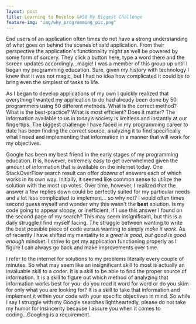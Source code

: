 ```yaml
---
layout: post
title: Learning to Develop &#58 My Biggest Challenge
feature-img: "img/why_programming_pic.png"
---
```

End users of an application often times do not have a strong understanding of what goes on behind the scenes of said application. From their perspective the
application's functionality might as well be powered by some form of sorcery. They click a button here, type a word there and the screen updates accordingly…magic! I was a
member of this group up until I began my programming education. Sure, given my history with technology I knew that it was not magic, but I had no idea how complicated it
could be to bring even the simplest of tasks to life.

As I began to develop applications of my own I quickly realized that everything I wanted my application to do had already been done by 50 programmers using 50
different methods. What is the correct method? What is the best-practice? What is most efficient? Does it matter? The information available to us in today’s society is
limitless and instantly at our fingertips. The biggest challenge I have faced in my programming career to date has been finding the correct source, analyzing it to find
specifically what I need and implementing that information in a manner that will work for my objectives.

Google has been my best friend in the early stages of my programming education. It is, however, extremely easy to get overwhelmed given the amount of information that
is available on the internet today. One StackOverFlow search result can offer _dozens_ of answers each of which works in its own way. Initially, it seemed like common
sense to utilize the solution with the most up votes. Over time, however, I realized that the answer a few replies down could be perfectly suited for my particular needs
and a lot less complicated to implement… so why not? I would often times second guess myself and wonder why this wasn't the **best** solution. Is my code going to appear
sloppy, or inefficient, if I use this answer I found on the second page of my search? This may seem insignificant, but this is a daily struggle I find myself facing. The
struggle between wanting to write the best possible piece of code versus wanting to simply _make it work_. As of recently I have shifted my mentality to a _great is good,
but good is good enough_ mindset. I strive to get my application functioning properly as I figure I can always go back and make improvements over time.

I refer to the internet for solutions to my problems literally every couple of minutes. So what may seem like an insignificant skill to most is actually an invaluable
skill to a coder. It is a skill to be able to find the proper source of information. It is a skill to figure out which method of analyzing that information works best for
you: do you read it word for word or do you skim for only what you are looking for? It is a skill to take that information and implement it within your code with your
specific objectives in mind. So while I say I struggle with my Google searches lightheartedly, please do not take my humor for insincerity because I assure you when it
comes to coding...Googling is a requirement.
